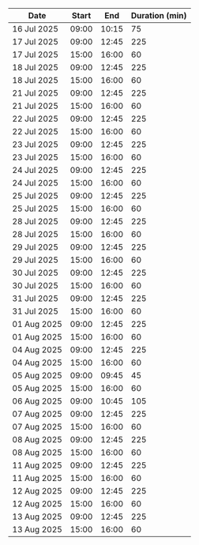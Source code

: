 | Date | Start | End | Duration (min) |
|------|-------|-----|---------------|
| 16 Jul 2025 | 09:00 | 10:15 | 75 |
| 17 Jul 2025 | 09:00 | 12:45 | 225 |
| 17 Jul 2025 | 15:00 | 16:00 | 60 |
| 18 Jul 2025 | 09:00 | 12:45 | 225 |
| 18 Jul 2025 | 15:00 | 16:00 | 60 |
| 21 Jul 2025 | 09:00 | 12:45 | 225 |
| 21 Jul 2025 | 15:00 | 16:00 | 60 |
| 22 Jul 2025 | 09:00 | 12:45 | 225 |
| 22 Jul 2025 | 15:00 | 16:00 | 60 |
| 23 Jul 2025 | 09:00 | 12:45 | 225 |
| 23 Jul 2025 | 15:00 | 16:00 | 60 |
| 24 Jul 2025 | 09:00 | 12:45 | 225 |
| 24 Jul 2025 | 15:00 | 16:00 | 60 |
| 25 Jul 2025 | 09:00 | 12:45 | 225 |
| 25 Jul 2025 | 15:00 | 16:00 | 60 |
| 28 Jul 2025 | 09:00 | 12:45 | 225 |
| 28 Jul 2025 | 15:00 | 16:00 | 60 |
| 29 Jul 2025 | 09:00 | 12:45 | 225 |
| 29 Jul 2025 | 15:00 | 16:00 | 60 |
| 30 Jul 2025 | 09:00 | 12:45 | 225 |
| 30 Jul 2025 | 15:00 | 16:00 | 60 |
| 31 Jul 2025 | 09:00 | 12:45 | 225 |
| 31 Jul 2025 | 15:00 | 16:00 | 60 |
| 01 Aug 2025 | 09:00 | 12:45 | 225 |
| 01 Aug 2025 | 15:00 | 16:00 | 60 |
| 04 Aug 2025 | 09:00 | 12:45 | 225 |
| 04 Aug 2025 | 15:00 | 16:00 | 60 |
| 05 Aug 2025 | 09:00 | 09:45 | 45 |
| 05 Aug 2025 | 15:00 | 16:00 | 60 |
| 06 Aug 2025 | 09:00 | 10:45 | 105 |
| 07 Aug 2025 | 09:00 | 12:45 | 225 |
| 07 Aug 2025 | 15:00 | 16:00 | 60 |
| 08 Aug 2025 | 09:00 | 12:45 | 225 |
| 08 Aug 2025 | 15:00 | 16:00 | 60 |
| 11 Aug 2025 | 09:00 | 12:45 | 225 |
| 11 Aug 2025 | 15:00 | 16:00 | 60 |
| 12 Aug 2025 | 09:00 | 12:45 | 225 |
| 12 Aug 2025 | 15:00 | 16:00 | 60 |
| 13 Aug 2025 | 09:00 | 12:45 | 225 |
| 13 Aug 2025 | 15:00 | 16:00 | 60 |
